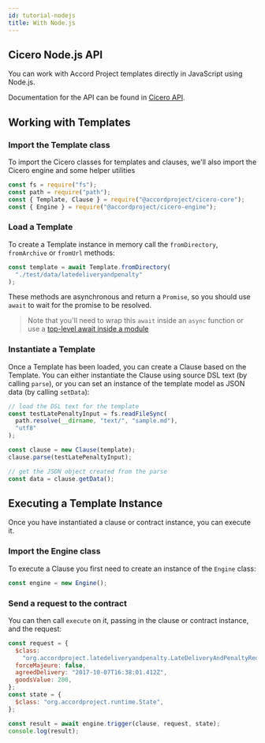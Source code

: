 ```yaml
---
id: tutorial-nodejs
title: With Node.js
---
```


## Cicero Node.js API

You can work with Accord Project templates directly in JavaScript using Node.js.

Documentation for the API can be found in [Cicero API](ref-cicero-api.html).

## Working with Templates

### Import the Template class

To import the Cicero classes for templates and clauses, we'll also import the Cicero engine and some helper utilities

```js
const fs = require("fs");
const path = require("path");
const { Template, Clause } = require("@accordproject/cicero-core");
const { Engine } = require("@accordproject/cicero-engine");
```

### Load a Template

To create a Template instance in memory call the `fromDirectory`, `fromArchive` or `fromUrl` methods:

```js
const template = await Template.fromDirectory(
  "./test/data/latedeliveryandpenalty"
);
```

These methods are asynchronous and return a `Promise`, so you should use `await` to wait for the promise to be resolved.

> Note that you'll need to wrap this `await` inside an `async` function or use a [top-level await inside a module](https://v8.dev/features/top-level-await)

### Instantiate a Template

Once a Template has been loaded, you can create a Clause based on the Template. You can either instantiate
the Clause using source DSL text (by calling `parse`), or you can set an instance of the template model
as JSON data (by calling `setData`):

```js
// load the DSL text for the template
const testLatePenaltyInput = fs.readFileSync(
  path.resolve(__dirname, "text/", "sample.md"),
  "utf8"
);

const clause = new Clause(template);
clause.parse(testLatePenaltyInput);

// get the JSON object created from the parse
const data = clause.getData();
```

## Executing a Template Instance

Once you have instantiated a clause or contract instance, you can execute it.

### Import the Engine class

To execute a Clause you first need to create an instance of the `Engine` class:

```js
const engine = new Engine();
```

### Send a request to the contract

You can then call `execute` on it, passing in the clause or contract instance, and the request:

```js
const request = {
  $class:
    "org.accordproject.latedeliveryandpenalty.LateDeliveryAndPenaltyRequest",
  forceMajeure: false,
  agreedDelivery: "2017-10-07T16:38:01.412Z",
  goodsValue: 200,
};
const state = {
  $class: "org.accordproject.runtime.State",
};

const result = await engine.trigger(clause, request, state);
console.log(result);
```
